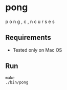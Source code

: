 # pong
p o n g  ,  c  ,  n c u r s e s

## Requirements
* Tested only on Mac OS

## Run
```
make
./bin/pong
```

